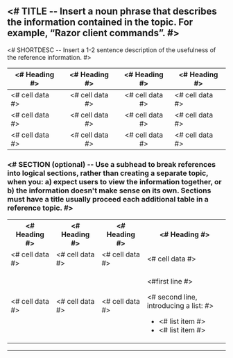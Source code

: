<!--References present facts that users might need to understand or use a product.-->

## <# TITLE -- Insert a noun phrase that describes the information contained in the topic. For example, “Razor client commands”. #>

<# SHORTDESC -- Insert a 1-2 sentence description of the usefulness of the reference information. #>

<!--Use tables in reference topics to enable scanning. Simple HTML tables are useful for straightforward data. Use HTML tables for data that requires formatting, like line breaks or bulleted lists within cells. Avoid adding more than 5 columns to a single table.-->

<# Heading #>   | <# Heading #>   | <# Heading #>      | <# Heading #>
----------------|:---------------:|:------------------:|-------------------------
<# cell data #> | <# cell data #> | <# cell data #>    | <# cell data #>
<# cell data #> | <# cell data #> | <# cell data #>    | <# cell data #>
<# cell data #> | <# cell data #> | <# cell data #>    | <# cell data #>

### <# SECTION (optional) -- Use a subhead to break references into logical sections, rather than creating a separate topic, when you: a) expect users to view the information together, or b) the information doesn't make sense on its own. Sections must have a title usually proceed each additional table in a reference topic. #>

<table>
  <tr>
    <th><# Heading #></th>
    <th><# Heading #></th>
    <th><# Heading #></th>
    <th><# Heading #></th>
  </tr>
  <tr>
    <td><# cell data #></td>
    <td><# cell data #></td>
    <td><# cell data #></td>
    <td><# cell data #></td>
  </tr>
  <tr>
    <td><# cell data #></td>
    <td><# cell data #></td>
    <td><# cell data #></td>
    <td><p><#first line #></p> <p><# second line, introducing a list: #>
     <ul>
      <li><# list item #></li>
      <li><# list item #></li>
     </ul></p>
    </td>
  </tr>
</table>

* * *
